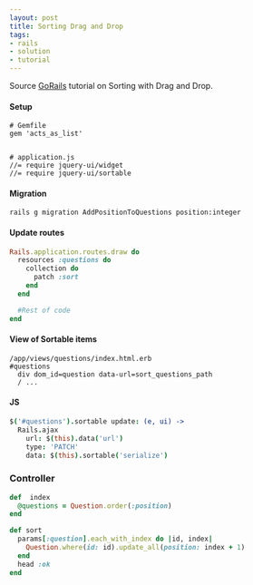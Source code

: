 ```yaml
---
layout: post
title: Sorting Drag and Drop
tags:
- rails
- solution
- tutorial
---
```


Source [GoRails](https://gorails.com/episodes/sortable-drag-and-drop) tutorial on Sorting with Drag and Drop.
 
#### Setup 
```
# Gemfile
gem 'acts_as_list'


# application.js
//= require jquery-ui/widget 
//= require jquery-ui/sortable  
```

#### Migration
`rails g migration AddPositionToQuestions position:integer`

#### Update routes
```ruby
Rails.application.routes.draw do 
  resources :questions do
    collection do
      patch :sort 
    end
  end 

  #Rest of code
end
```

#### View of Sortable items
```slim
/app/views/questions/index.html.erb
#questions
  div dom_id=question data-url=sort_questions_path
  / ...
```

#### JS 
```coffeescript
$('#questions').sortable update: (e, ui) ->
  Rails.ajax
    url: $(this).data('url')
    type: 'PATCH'
    data: $(this).sortable('serialize')
```

### Controller
```ruby
def  index 
  @questions = Question.order(:position)
end 

def sort 
  params[:question].each_with_index do |id, index|
    Question.where(id: id).update_all(position: index + 1)
  end 
  head :ok
end 

```
